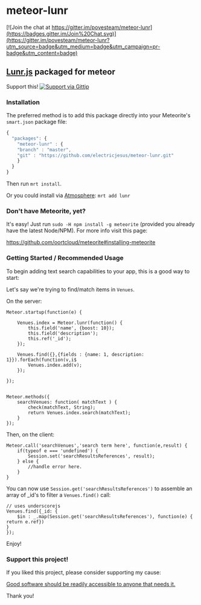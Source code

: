 meteor-lunr
===========

[![Join the chat at https://gitter.im/povesteam/meteor-lunr](https://badges.gitter.im/Join%20Chat.svg)](https://gitter.im/povesteam/meteor-lunr?utm_source=badge&utm_medium=badge&utm_campaign=pr-badge&utm_content=badge)

[Lunr.js](http://www.lunrjs.com) packaged for meteor
----------------------------------------------------

Support this! [![Support via Gittip](https://raw.github.com/gittip/www.gittip.com/master/www/assets/gittip.png)](https://www.gittip.com/electricjesus/)


### Installation

The preferred method is to add this package directly into your Meteorite's `smart.json` package file:

```javascript
{
  "packages": {
    "meteor-lunr" : { 
	"branch" : "master",
	"git" : "https://github.com/electricjesus/meteor-lunr.git"
    }
  }
}
```

Then run `mrt install`.

Or you could install via [Atmosphere](http://atmosphere.meteor.com/): `mrt add lunr`

### Don't have Meteorite, yet?

It's easy! Just run `sudo -H npm install -g meteorite` (provided you already have the latest Node/NPM). For more info visit this page:

https://github.com/oortcloud/meteorite#installing-meteorite

### Getting Started / Recommended Usage

To begin adding text search capabilities to your app, this is a good way to start:

Let's say we're trying to find/match items in `Venues`.

On the server:

    Meteor.startup(function(e) {

        Venues.index = Meteor.lunr(function() {
            this.field('name', {boost: 10});
            this.field('description');
            this.ref('_id');
        });

        Venues.find({},{fields : {name: 1, description: 1}}).forEach(function(v,i$
            Venues.index.add(v);
        });

    });


    Meteor.methods({
        searchVenues: function( matchText ) {
            check(matchText, String);
            return Venues.index.search(matchText);
        }
    });


Then, on the client:

    Meteor.call('searchVenues','search term here', function(e,result) {
        if(typeof e === 'undefined') {
            Session.set('searchResultsReferences', result);
        } else {
            //handle error here.
        }
    }

You can now use `Session.get('searchResultsReferences')` to assemble an array of _id's to filter a `Venues.find()` call:


    // uses underscorejs
    Venues.find({_id: {
	    $in : _.map(Session.get('searchResultsReferences'), function(e) { return e.ref})
	}
    });


Enjoy!


### Support this project!

If you liked this project, please consider supporting my cause:

[Good software should be readily accessible to anyone that needs it.](https://www.gittip.com/electricjesus/)

Thank you!

